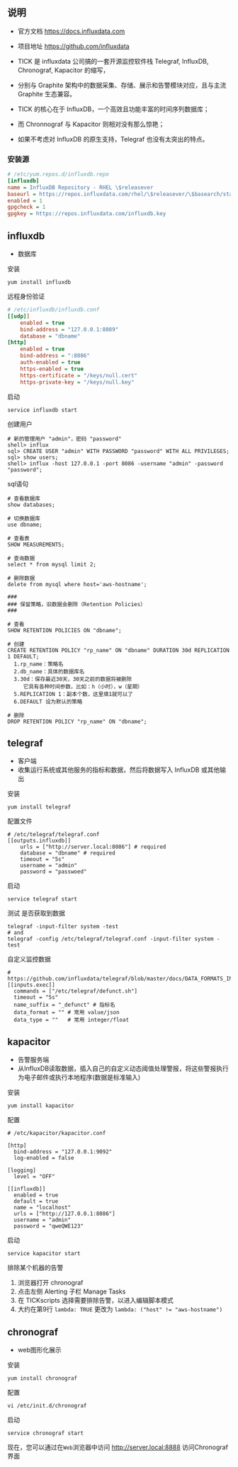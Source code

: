 ## 说明

*   官方文档 <https://docs.influxdata.com>

*   项目地址 <https://github.com/influxdata>

*   TICK 是 influxdata 公司搞的一套开源监控软件栈 Telegraf, InfluxDB, Chronograf, Kapacitor 的缩写，

*   分别与 Graphite 架构中的数据采集、存储、展示和告警模块对应，且与主流 Graphite 生态兼容。

*   TICK 的核心在于 InfluxDB，一个高效且功能丰富的时间序列数据库；

*   而 Chronnograf 与 Kapacitor 则相对没有那么惊艳；

*   如果不考虑对 InfluxDB 的原生支持，Telegraf 也没有太突出的特点。

### 安装源

```ini
# /etc/yum.repos.d/influxdb.repo
[influxdb]
name = InfluxDB Repository - RHEL \$releasever
baseurl = https://repos.influxdata.com/rhel/\$releasever/\$basearch/stable
enabled = 1
gpgcheck = 1
gpgkey = https://repos.influxdata.com/influxdb.key
```



## influxdb

*   数据库

安装

```shell
yum install influxdb
```

远程身份验证

```ini
# /etc/influxdb/influxdb.conf
[[udp]]
    enabled = true
    bind-address = "127.0.0.1:8089"
    database = "dbname"
[http]
    enabled = true
    bind-address = ":8086"
    auth-enabled = true
    https-enabled = true
    https-certificate = "/keys/null.cert"
    https-private-key = "/keys/null.key"
```

启动

```shell
service influxdb start
```

创建用户

```shell
# 新的管理用户 "admin"，密码 "password"
shell> influx
sql> CREATE USER "admin" WITH PASSWORD "password" WITH ALL PRIVILEGES;
sql> show users;
shell> influx -host 127.0.0.1 -port 8086 -username "admin" -password "password";
```

sql语句

```shell
# 查看数据库
show databases;

# 切换数据库
use dbname;

# 查看表
SHOW MEASUREMENTS;

# 查询数据
select * from mysql limit 2;

# 删除数据
delete from mysql where host='aws-hostname';

###
### 保留策略，旧数据会删除（Retention Policies）
###

# 查看
SHOW RETENTION POLICIES ON "dbname";

# 创建
CREATE RETENTION POLICY "rp_name" ON "dbname" DURATION 30d REPLICATION 1 DEFAULT;
  1.rp_name：策略名
  2.db_name：具体的数据库名
  3.30d：保存最近30天，30天之前的数据将被删除
     它具有各种时间参数，比如：h（小时），w（星期）
  5.REPLICATION 1：副本个数，这里填1就可以了
  6.DEFAULT 设为默认的策略

# 删除
DROP RETENTION POLICY "rp_name" ON "dbname";
```





## telegraf

*   客户端
*   收集运行系统或其他服务的指标和数据，然后将数据写入 InfluxDB 或其他输出

安装

```shell
yum install telegraf
```

配置文件

```shell
# /etc/telegraf/telegraf.conf
[[outputs.influxdb]]
    urls = ["http://server.local:8086"] # required
    database = "dbname" # required
    timeout = "5s"
    username = "admin"
    password = "passwoed"
```

启动

```shell
service telegraf start
```

测试 是否获取到数据

```shell
telegraf -input-filter system -test
# and
telegraf -config /etc/telegraf/telegraf.conf -input-filter system -test
```

自定义监控数据

```shell
#  https://github.com/influxdata/telegraf/blob/master/docs/DATA_FORMATS_INPUT.md
[[inputs.exec]]
  commands = ["/etc/telegraf/defunct.sh"]
  timeout = "5s"
  name_suffix = "_defunct" # 指标名
  data_format = "" # 常用 value/json
  data_type = ""   # 常用 integer/float
```





## kapacitor

*   告警服务端
*   从InfluxDB读取数据，插入自己的自定义动态阈值处理警报，将这些警报执行 为电子邮件或执行本地程序(数据是标准输入)

安装

```shell
yum install kapacitor
```

配置

```shell
# /etc/kapacitor/kapacitor.conf

[http]
  bind-address = "127.0.0.1:9092"
  log-enabled = false

[logging]
  level = "OFF"

[[influxdb]]
  enabled = true
  default = true
  name = "localhost"
  urls = ["http://127.0.0.1:8086"]
  username = "admin"
  password = "qweQWE123"
```

启动

```shell
service kapacitor start
```

排除某个机器的告警

1.  浏览器打开 chronograf
2.  点击左侧 Alerting 子栏 Manage Tasks
3.  在 TICKscripts 选择需要排除告警，以进入编辑脚本模式
4.  大约在第9行 `lambda: TRUE` 更改为 `lambda: ("host" != "aws-hostname")`





## chronograf

*   web图形化展示

安装

```shell
yum install chronograf
```

配置

```shell
vi /etc/init.d/chronograf
```

启动 

```shell
service chronograf start
```

现在，您可以通过在`Web`浏览器中访问 <http://server.local:8888> 访问Chronograf界面


